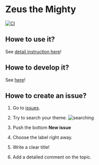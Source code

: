 # Zeus the Mighty
[![CI](https://github.com/maxkarpenko/Zeus/actions/workflows/main.yml/badge.svg)](https://github.com/maxkarpenko/Zeus/actions/workflows/main.yml)

## Howe to use it?
See [detail instruction here](https://github.com/Kovalevskyi-Academy/AcademyWiki/wiki/General:-Zeus-XX)!

## Howe to develop it?
See [here](/toDevs/building.md)!

## Howe to create an issue?
1. Go to [issues](https://github.com/Kovalevskyi-Academy/Zeus/issues).
2. Try  to search your theme.
![searching](/pictures/search.png)

3. Push the bottom **New issue**
4. Choose the label right away.
5. Write a clear title! 
6. Add a detailed comment on the topic. 
